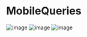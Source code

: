 # MobileQueries
![image](https://user-images.githubusercontent.com/34959497/117673124-27cde780-b1b3-11eb-9ab7-bb6c490f481b.png)
![image](https://user-images.githubusercontent.com/34959497/117672960-ffde8400-b1b2-11eb-94f1-a14dc2721fcd.png)
![image](https://user-images.githubusercontent.com/34959497/117673004-0a991900-b1b3-11eb-9bac-403274467583.png)


